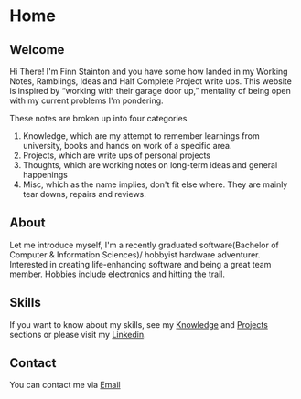 # Home

## Welcome

Hi There! I'm Finn Stainton and you have some how landed in my Working Notes, Ramblings, Ideas and Half Complete Project write ups. This website is inspired by “working with their garage door up,” mentality of being open with my current problems I'm pondering.

These notes are broken up into four categories

1. Knowledge, which are my attempt to remember learnings from university, books and hands on work of a specific area.
2. Projects, which are write ups of personal projects
3. Thoughts, which are working notes on long-term ideas and general happenings
4. Misc, which as the name implies, don't fit else where. They are mainly tear downs, repairs and reviews.

## About

Let me introduce myself, I'm a recently graduated software(Bachelor of Computer & Information Sciences)/ hobbyist hardware adventurer. Interested in creating life-enhancing software and being a great team member. Hobbies include electronics and hitting the trail.

## Skills

If you want to know about my skills, see my [Knowledge](https://finn-stainton.github.io/knowledge) and [Projects](https://finn-stainton.github.io/projects) sections or please visit my [Linkedin](https://www.linkedin.com/in/finn-stainton-202525214).

## Contact

You can contact me via [Email](mailto://finnstainton@gmail.com)